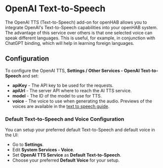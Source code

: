 # OpenAI Text-to-Speech

The OpenAI TTS (Text-to-Speech) add-on for openHAB allows you to integrate OpenAI's Text-to-Speech capabilities into your openHAB system.
The advantage of this service over others is that one selected voice can speak different languages.
This is useful, for example, in conjunction with ChatGPT binding, which will help in learning foreign languages.

## Configuration

To configure the OpenAI TTS, **Settings / Other Services - OpenAI Text-to-Speech** and set:

* **apiKey** - The API key to be used for the requests.
* **apiUrl** - The server API where to reach the AI TTS service.
* **model**  - The ID of the model to use for TTS.
* **voice**  - The voice to use when generating the audio. Previews of the voices are available in the [text to speech guide](https://platform.openai.com/docs/guides/text-to-speech/voice-options).

### Default Text-to-Speech and Voice Configuration

You can setup your preferred default Text-to-Speech and default voice in the UI:

* Go to **Settings**.
* Edit **System Services - Voice**.
* Set **OpenAI TTS Service** as **Default Text-to-Speech**.
* Choose your preferred **Default Voice** for your setup.
